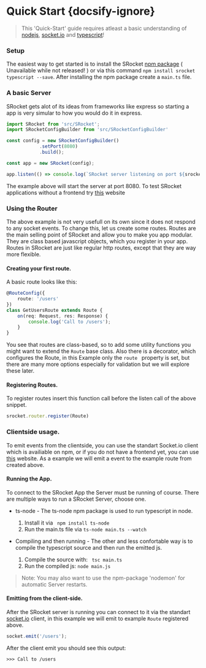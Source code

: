 
# Quick Start {docsify-ignore}

> This 'Quick-Start' guide requires atleast a basic understanding of [nodejs](nodejs.org), [socket.io](socket.io) and [typescript](https://www.typescriptlang.org/)!

### Setup

The easiest way to get started is to install the SRocket [npm package](/) ( Unavailable while not released! ) or via this command ``` npm install srocket typescript --save ```.
After installing the npm package create a ``` main.ts ``` file.

### A basic Server

SRocket gets alot of its ideas from frameworks like express so starting a app is very simular to how you would do it in express.

```ts
import SRocket from 'src/SRocket';
import SRocketConfigBuilder from 'src/SRocketConfigBuilder'

const config = new SRocketConfigBuilder()
			.setPort(8080)
			.build();

const app = new SRocket(config);

app.listen(() => console.log(`SRocket server listening on port ${srocket.getConfig().port}`));
```

The example above will start the server at port 8080. To test SRocket applications without a frontend try [this](http://amritb.github.io/socketio-client-tool/) website

### Using the Router

The above example is not very usefull on its own since it does not respond to any socket events. To change this, let us create some routes.
Routes are the main selling point of SRocket and allow you to make you app modular. They are class based javascript objects,
which you register in your app. Routes in SRocket are just like regular http routes, except that they are way more flexible.

#### Creating your first route.

A basic route looks like this:

```ts
@RouteConfig({
	route: '/users'
})
class GetUsersRoute extends Route {
	on(req: Request, res: Response) {
		console.log('Call to /users');
	}
}
```

You see that routes are class-based, so to add some utility functions you might want to extend the ``` Route ``` base class.
Also there is a decorator, which configures the Route, in this Example only the ``` route  ``` property is set, but there are
many more options especially for validation but we will explore these later.

#### Registering Routes.

To register routes insert this function call before the listen call of the above snippet.

```ts
srocket.router.register(Route)
```

### Clientside usage.

To emit events from the clientside, you can use the standart Socket.io client which is availiable on npm, or if you do not have a frontend yet, you can use [this](http://amritb.github.io/socketio-client-tool/) website. 
As a example we will emit a event to the example route from created above. 

#### Running the App.

To connect to the SRocket App the Server must be running of course.
There are multiple ways to run a SRocket Server, choose one.

- ts-node - The ts-node npm package is used to run typescript in node.
	1. Install it via ``` npm install ts-node ```
	2. Run the main.ts file via ``` ts-node main.ts --watch ```

- Compiling and then running - The other and less confortable way is to compile the typescript source and then run the emitted js.
	1. Compile the source with: ``` tsc main.ts ```
	2. Run the compiled js: ``` node main.js ```
	
> Note: You may also want to use the npm-package 'nodemon' for automatic Server restarts.

#### Emitting from the client-side.

After the SRocket server is running you can connect to it via the standart [socket.io](socket.io) client, in this example we will emit to example ``` Route ``` registered above.

```js
socket.emit('/users');
```

After the client emit you should see this output:
```Output
>>> Call to /users
```